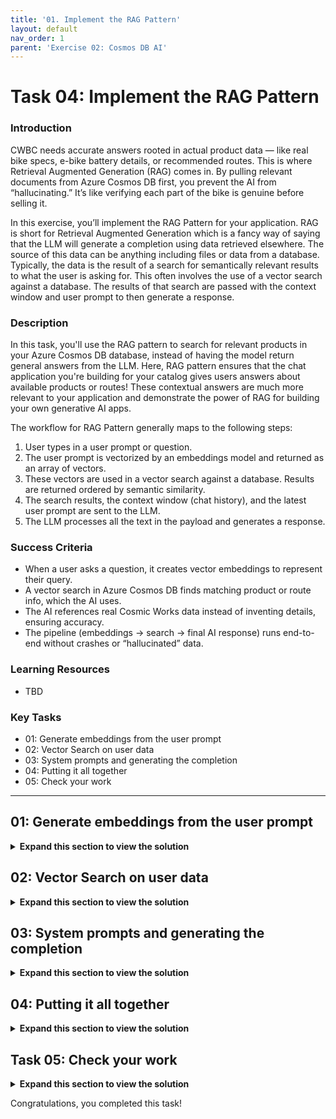 ```yaml
---
title: '01. Implement the RAG Pattern'
layout: default
nav_order: 1
parent: 'Exercise 02: Cosmos DB AI'
---
```


# Task 04: Implement the RAG Pattern

### Introduction
 CWBC needs accurate answers rooted in actual product data — like real bike specs, e-bike battery details, or recommended routes. This is where Retrieval Augmented Generation (RAG) comes in. By pulling relevant documents from Azure Cosmos DB first, you prevent the AI from “hallucinating.” It’s like verifying each part of the bike is genuine before selling it.
 
 In this exercise, you’ll implement the RAG Pattern for your application. RAG is short for Retrieval Augmented Generation which is a fancy way of saying that the LLM will generate a completion using data retrieved elsewhere. The source of this data can be anything including files or data from a database. Typically, the data is the result of a search for semantically relevant results to what the user is asking for. This often involves the use of a vector search against a database. The results of that search are passed with the context window and user prompt to then generate a response. 

### Description
 In this task, you'll use the RAG pattern to search for relevant products in your Azure Cosmos DB database, instead of having the model return general answers from the LLM. Here, RAG pattern ensures that the chat application you're building for your catalog gives users answers about available products or routes! These contextual answers are much more relevant to your application and demonstrate the power of RAG for building your own generative AI apps. 
 
 The workflow for RAG Pattern generally maps to the following steps:
 
 1. User types in a user prompt or question.
 1. The user prompt is vectorized by an embeddings model and returned as an array of vectors.
 1. These vectors are used in a vector search against a database. Results are returned ordered by semantic similarity.
 1. The search results, the context window (chat history), and the latest user prompt are sent to the LLM.
 1. The LLM processes all the text in the payload and generates a response.

### Success Criteria
 - When a user asks a question, it creates vector embeddings to represent their query.
 - A vector search in Azure Cosmos DB finds matching product or route info, which the AI uses.
 - The AI references real Cosmic Works data instead of inventing details, ensuring accuracy.
 - The pipeline (embeddings → search → final AI response) runs end-to-end without crashes or “hallucinated” data.


### Learning Resources
 - TBD

### Key Tasks
 - 01: Generate embeddings from the user prompt
 - 02: Vector Search on user data
 - 03: System prompts and generating the completion
 - 04: Putting it all together
 - 05: Check your work 

 ---


 ## 01: Generate embeddings from the user prompt
 
 <details markdown="block"> 
  <summary><strong>Expand this section to view the solution</strong></summary> 

 Turning user text into vector embeddings unlocks the power to find matching info in your data. CWBC is excited about the idea that “Which bikes have the best battery range?” triggers a search for actual e-bike models in your database.
 
 You'll first need to add the OpenAI embeddings generation extension to the Semantic Kernel service.
 
 1. Go to the **SemanticKernelService.cs** file you modified previously in the **Services** subfolder.
 
 1. Find the **public SemanticKernelService`()** constructor with the following signature:
 
     ```csharp
     public SemanticKernelService(OpenAIClient openAiClient, CosmosClient cosmosClient, IOptions<OpenAi> openAIOptions, IOptions<CosmosDb> cosmosOptions)
     ```
 
 1. You added the OpenAI chat completion extension in the previous exercise. 
 
     Directly below that line, add the extension for OpenAI embedding generation. The following code block includes the previously added OpenAI extension.
 
     ```csharp
     //Add Azure OpenAI chat completion service
     builder.AddOpenAIChatCompletion(modelId: completionDeploymentName, openAIClient: openAiClient);
 
     //Add Azure OpenAI text embedding generation service
     builder.AddOpenAITextEmbeddingGeneration(modelId: embeddingDeploymentName, openAIClient: openAiClient, dimensions: 1536);
     ```
 
     ![zc0wh73d.jpg](../media/zc0wh73d.jpg)
 
 1. Find **GetEmbeddingsAsync`()**. 
 
 1. Comment out the two lines above the **return** statement and add the two new lines, using the following: 
 
      ```csharp
     //await Task.Delay(0);
     //floatembeddingsArray = new float[0];
 
     var embeddings = await kernel.GetRequiredService<ITextEmbeddingGenerationService>().GenerateEmbeddingAsync(text);
     floatembeddingsArray = embeddings.ToArray();
     ```
 
     ![g03eaek4.jpg](../media/g03eaek4.jpg)
 
     {: .note }
    > The new code here uses the built-in embedding service to generate vectors out of the user text. It then converts the result to an array of floats.
 
 1. Save **SemanticKernelService.cs**.
 
 1. In the terminal, ensure the code compiles:
 
     ```
     dotnet build
     ```
 
     {: .note }
    > The warnings are safe to ignore.
 
     ![s17d6sz4.jpg](../media/s17d6sz4.jpg)
 
 1. If the code compiles with no errors, move on to the next step.
 
 <details>
     <summary>Is your application not working or throwing exceptions? Select here to compare your code against this example.</summary>
 
 </br>
  
 1. Review the **SemanticKernelService()** constructor in **SemanticKernelService.cs** to make sure that your code matches this sample.
 
     ```csharp
     public SemanticKernelService(OpenAIClient openAiClient, CosmosClient cosmosClient, IOptions<OpenAi> openAIOptions, IOptions<CosmosDb> cosmosOptions)
     {
         var completionDeploymentName = openAIOptions.Value.CompletionDeploymentName;
         var embeddingDeploymentName = openAIOptions.Value.EmbeddingDeploymentName;
         var maxRagTokens = openAIOptions.Value.MaxRagTokens;
         var maxContextTokens = openAIOptions.Value.MaxContextTokens;
 
         var databaseName = cosmosOptions.Value.Database;
         var productContainerName = cosmosOptions.Value.ProductContainer;
         var productDataSourceURI = cosmosOptions.Value.ProductDataSourceURI;
 
         ArgumentNullException.ThrowIfNullOrEmpty(completionDeploymentName);
         ArgumentNullException.ThrowIfNullOrEmpty(embeddingDeploymentName);
         ArgumentNullException.ThrowIfNullOrEmpty(maxRagTokens);
         ArgumentNullException.ThrowIfNullOrEmpty(maxContextTokens);
         ArgumentNullException.ThrowIfNullOrEmpty(databaseName);
         ArgumentNullException.ThrowIfNullOrEmpty(productContainerName);
         ArgumentNullException.ThrowIfNullOrEmpty(productDataSourceURI);
 
         //Set the product data source URI for loading data
         _productDataSourceURI = productDataSourceURI;
 
         // Initialize the Semantic Kernel
         var builder = Kernel.CreateBuilder();
 
         //Add Azure OpenAI chat completion service
         builder.AddOpenAIChatCompletion(modelId: completionDeploymentName, openAIClient: openAiClient);
 
         //Add Azure OpenAI text embedding generation service
         builder.AddOpenAITextEmbeddingGeneration(modelId: embeddingDeploymentName, openAIClient: openAiClient, dimensions: 1536);
 
         //Add Azure CosmosDB NoSql client and Database to the Semantic Kernel
         builder.Services.AddSingleton<Database>(
             sp =>
             {
                 var client = cosmosClient;
                 return client.GetDatabase(databaseName);
             });
 
         // Add the Azure CosmosDB NoSQL Vector Store Record Collection for Products
         var options = new AzureCosmosDBNoSQLVectorStoreRecordCollectionOptions<Product> { PartitionKeyPropertyName = "categoryId" };
         builder.AddAzureCosmosDBNoSQLVectorStoreRecordCollection<Product>(productContainerName, options);
 
         kernel = builder.Build();
 
        //Get a reference to the product container from Semantic Kernel for vector search and adding/updating products
        _productContainer = (AzureCosmosDBNoSQLVectorStoreRecordCollection<Product>)kernel.Services.GetRequiredService<IVectorStoreRecordCollection<string, Product>>();
 
         //Create a tokenizer for the model
         _tokenizer = Tokenizer.CreateTiktokenForModel(modelName: "gpt-4o");
         _maxRagTokens = Int32.TryParse(maxRagTokens, out _maxRagTokens) ? _maxRagTokens: 3000;
         _maxContextTokens = Int32.TryParse(maxContextTokens, out _maxContextTokens) ? _maxContextTokens : 1000;
     }
     ```
 
 1. Review the **GetEmbeddingsAsync()** function to make sure that your code matches this sample.
  
     ```csharp
     public async Task<float[]> GetEmbeddingsAsync(string text)
     {
         var embeddings = await kernel.GetRequiredService<ITextEmbeddingGenerationService>().GenerateEmbeddingAsync(text);
         floatembeddingsArray = embeddings.ToArray();
         
         return embeddingsArray;
     }
     ```
 </details>
 </details>

 
 ## 02: Vector Search on user data
 
<details markdown="block"> 
  <summary><strong>Expand this section to view the solution</strong></summary> 

 With embeddings ready, you’ll run a vector search on Cosmos DB to retrieve the best matches. Instead of rummaging randomly, the system quickly zeroes in on relevant products—key to giving riders meaningful advice.
 
 The next step is to implement the vector search query in your application.
 
 1. In **SemanticKernelService.cs** class, find the **SearchProductsAsync`()** function with the following signature. 
 
     ```csharp
     public async Task<string> SearchProductsAsync(ReadOnlyMemory<float> promptVectors, int productMaxResults)
     ```
 
 1. Instead of writing a custom vector query to execute against our container, you can leverage Semantic Kernel's Azure Cosmos DB NoSQL Vector Store connector. This greatly reduces the amount of code you need to write to search our product data for relevant results. 
 
     Comment out the two lines of code above the **return** statement and add the lines beneath them, using the following:
 
     ```csharp
     //string productsString = "";
     //await Task.Delay(0);
 
     var options = new VectorSearchOptions { VectorPropertyName = "vectors", Top = productMaxResults };
 
     //Call Semantic Kernel to perform the vector search
     var searchResult = await _productContainer.VectorizedSearchAsync(promptVectors, options);
     ```
 
     ![je4h9rg7.jpg](../media/je4h9rg7.jpg)
 
     {: .note }
    > This code uses the Semantic Kernel Azure Cosmos DB NoSQL Vector Store connector to:
     >
     >1. Indicate which property in the Azure Cosmos DB document contains the vectors to search against using **VectorPropertyName** in the **VectorSearchOptions**.
     >1. Limit the number of products that are returned by the search using **Top**. Because LLM's can only process so much text at once, it’s necessary to limit the amount of data returned by a vector search. The **productMaxResults** value limits that amount of data. This is something you may need to adjust when doing vector searches, so it’s a config value in this application.
     >1. Call the **VectorizedSearchAsync()** function in the Semantic Kernel connector. This performs vector search using the passed-in vector embeddings generated by the user prompt. The function automatically orders the results by the similarity score from most semantically relevant to least relevant.
 
 1. Below the block of code you added, add the following lines above the existing **return** statement:
 
     ```csharp
     var resultRecords = new List<VectorSearchResult<Product>>();
     await foreach (var result in searchResult.Results)
     {
         resultRecords.Add(result);
     }
 
     string productsString = JsonSerializer.Serialize(resultRecords);
     ```
 
     ![5xcvrojv.jpg](../media/5xcvrojv.jpg)
 
     {: .note }
    > This loops through the vector search results and serializes all products as a single string.
     
 1. Save the **SemanticKernelService.cs** file.
 
 </details>
 
 ## 03: System prompts and generating the completion
 
<details markdown="block"> 
  <summary><strong>Expand this section to view the solution</strong></summary> 

 Now that you have real product data, your system prompt must instruct the AI to stick to it. CWBC wants to avoid false answers. By feeding the retrieved data back into the AI, you ensure the final response is both conversational and true to the source.
 
 You need to modify the LLM payload for generating the completion to include our new vector search results data. You also need to modify the system prompt you use to instruct the LLM how to generate the completion.
 
 1. In the **SemanticKernelService.cs** class, find the **_systemPromptRetailAssistant** variable. 
 
 1. Comment out the line and add our new system prompt, using the following:
 
     ```csharp
     //private readonly string _systemPromptRetailAssistant = @"";
     private readonly string _systemPromptRetailAssistant = @"
         You are an intelligent assistant for the Cosmic Works Bike Company. 
         You are designed to provide helpful answers to user questions about 
         bike products and accessories provided in JSON format below.
 
     Instructions:
         - Only answer questions related to the information provided below.
         - Don't reference any product data not provided below.
         - If you're unsure of an answer, you can say ""I don't know"" or ""I'm not sure"" and recommend users search themselves.
 
     Text of relevant information:";
     ```
 
     ![v7spo3so.jpg](../media/v7spo3so.jpg)
 
     {: .note }
    > Compare this system prompt to our original **_systemPrompt**. Both are similar in providing information for how the LLM should behave. However, the new prompt provides greater context and a clear list of instructions for what it’s supposed to do. It also provides a placeholder for where the LLM expects to see additional information. 
 
 1. You next need to modify the function that will call the LLM. 
 
     Find the **GetRagCompletionAsync`()** function in **SemanticKernelService.cs** with the following signature:
 
     ```csharp
     public async Task<(string completion, int generationTokens, int completionTokens)> GetRagCompletionAsync(List<Message> contextWindow, string ragData)
     ```
 
 1. At the top of the function, add a new line to trim the incoming product search data based on the **_maxRagTokens** configuration. This uses a tokenizer from Semantic Kernel to help us control the number of tokens we're consuming for each request. 
 
     ```csharp
     //Manage token consumption per request by trimming the amount of vector search data sent to the model
     ragData = TrimToTokenLimit(_maxRagTokens, ragData);
     ```
 
     ![cvb02vz5.jpg](../media/cvb02vz5.jpg)
 
     {: .note }
    > There are three parts to token control for this request:
     >- **_maxRagTokens** limits the amount of product data we send to the model in our prompt. 
     >- **_maxContextTokens** controls how much text from our context window is passed as part of the prompt. Notice the foreach loop lower in this function that uses this variable to limit the number of prior messages added from our context window. 
     >- **max_tokens** in the **PromptExecutionSettings** limits the number of tokens the model uses to generate a response. 
     
     {: .note }
    > The model we’re using can consume a maximum of 4096 tokens per request. Our three settings help us ensure we’re within the token consumption limits of our model on each request.
 
 1. Below the **ragData** line you added, find the **skChatHistory** variable. 
 
 1. Add a line below **var skChatHistory** to set the new system message. 
 
     ```csharp
     skChatHistory.AddSystemMessage(_systemPromptRetailAssistant + ragData);
     ```
 
     ![e2c1dms4.jpg](../media/e2c1dms4.jpg)
 
     {: .note }
    > This is where the vector search results are sent to the LLM and appended as part of the system prompt that you defined with the placeholder for additional information.
 
 1. Save the **SemanticKernelService.cs** file.
 
 </details>
 
 ## 04: Putting it all together
 
<details markdown="block"> 
  <summary><strong>Expand this section to view the solution</strong></summary> 

 At this point, your Intelligent Assistant seamlessly merges user questions, vector search results, and GPT completions. CWBC can proudly say their customers get real-time answers grounded in official bike data.
 
 The last step for our RAG Pattern implementation is to modify our LLM pipeline function in our application so that it generates embeddings from the user prompt, executes the vector search to find relevant products to those embeddings, and calls our new rag chat completion function to generate the response.
 
 1. Open the **ChatService.cs** class file.
 
 1. Find the **public async Task<Message> GetChatCompletionAsync`()** function.
 
 1. You'll need to get vector embeddings from the user prompts. 
 
     Below the call to **GetSessionContextWindowAsync`()**, add two lines to concatenate the context window as one string and to generate vector embeddings. 
     
     The lines for **GetSessionContextWindowAsync** are included in the code block:
 
     ```csharp
     //Get the context window for this conversation up to the maximum conversation depth.
     List<Message> contextWindow = 
         await _cosmosDbService.GetSessionContextWindowAsync(tenantId, userId, sessionId, _maxContextWindow);
 
     //Serialize the user prompts for the context window
     string prompts = string.Join(Environment.NewLine, contextWindow.Select(m => m.Prompt));
 
     //Generate embeddings for the user prompts for search
     floatpromptVectors = await _semanticKernelService.GetEmbeddingsAsync(prompts);
     ```
 
     ![r49dseq1.jpg](../media/r49dseq1.jpg)
 
     {: .note }
    > The call to **GetEmbeddingsAsync()** that you added generates vector embeddings out of the user prompt using Semantic Kernel and Azure OpenAI.
 
 1. Directly below these lines, add the line to create **vectorSearchResults** with the value from the **SearchProductsAsync()** function you completed earlier.
 
     ```csharp
     //RAG Pattern Vector search results for product data
     string vectorSearchResults = await _semanticKernelService.SearchProductsAsync(promptVectors, _productMaxResults);
     ```
 
     ![8hqhe2ms.jpg](../media/8hqhe2ms.jpg)
 
 1. Comment out the call to **GetChatCompletionAsync()** and replace it with a call to our new function **GetRagCompletionAsync()** that takes vectors returned from our product search above.
 
     ```csharp
     //(chatMessage.Completion, chatMessage.CompletionTokens) = await _semanticKernelService.GetChatCompletionAsync(contextWindow);
     
     //Call Semantic Kernel to do a vector search to generate a new completion
     (chatMessage.Completion, chatMessage.GenerationTokens, chatMessage.CompletionTokens) = await _semanticKernelService.GetRagCompletionAsync(contextWindow, vectorSearchResults);
     ```
 
     ![ag435jf5.jpg](../media/ag435jf5.jpg)
 
 1. Save the **ChatService.cs** file.
 
</details>
 
 ## Task 05: Check your work
 
<details markdown="block"> 
  <summary><strong>Expand this section to view the solution</strong></summary> 

 Take the Intelligent Assistant for a test ride. Ask about different available bikes. If everything lines up — AI responses referencing the correct data — your RAG pipeline is good to go.
 Let's run your application and test it.
 
 1. In your terminal, start the application:
 
     ```
     dotnet run
     ```
 
 1. **Ctrl+click** the URL on the **Login to the dashboard** line.
 
 1. Select the **http://localhost:8100** endpoint.
 
 1. Select **Create New Chat** on the left, then select the **New Chat** that was created.
 
 1. Test its new vector search, system prompt, and response generation by entering: **What bikes do you have?** 
 
     {: .note }
    > The AI assistant should respond with a list of bikes available from the product catalog. 
     
     {: .note }
    > Notice the number of **Generation Tokens** and the **Time** are now significantly higher because you're passing in more data for the model to analyze. We'll look at optimizing this in the next exercise.
 
     ![wkme7a1x.jpg](../media/wkme7a1x.jpg)
 
 1. Ask a follow-up question: **Do you have mountain bikes?**
 
     ![iw1x98ky.jpg](../media/iw1x98ky.jpg)
 
 1. Close the browser window.
 
 1. End the process in the terminal by selecting **Ctrl+C**.
 
 <details>
     <summary>Is your application not working or throwing exceptions? Select here to compare your code against this example.</summary>
 
 </br>
 
 1. Validate that the **GetChatCompletionAsync()** function in the **ChatService** matches this sample.
 
     ```csharp
     public async Task<Message> GetChatCompletionAsync(string tenantId, string userId, string sessionId, string promptText)    
     {        
         //Create a message object for the new User Prompt and calculate the tokens for the prompt        
         Message chatMessage = await CreateChatMessageAsync(tenantId, userId, sessionId, promptText);        
                
         //Get the context window for this conversation up to the maximum conversation depth        
         List<Message> contextWindow = 
             await _cosmosDbService.GetSessionContextWindowAsync(tenantId, userId, sessionId, _maxContextWindow);        
         
         //Serialize the user prompts for the context window        
         string prompts = string.Join(Environment.NewLine, contextWindow.Select(m => m.Prompt));            
         
         //Generate embeddings for the user prompts for search        
         floatpromptVectors = await _semanticKernelService.GetEmbeddingsAsync(prompts);        
         
         //RAG Pattern Vector search results for product data        
         string vectorSearchResults = await _semanticKernelService.SearchProductsAsync(promptVectors, _productMaxResults);               
         
         //Call Semantic Kernel to do a vector search to generate a new completion        
         (chatMessage.Completion, chatMessage.GenerationTokens, chatMessage.CompletionTokens) = 
             await _semanticKernelService.GetRagCompletionAsync(contextWindow, vectorSearchResults);        
         
         //Persist the prompt/completion, elapsed time, update the session tokens in chat history        
         await UpdateSessionAndMessage(tenantId, userId, sessionId, chatMessage);        
         
         return chatMessage;    
     }
     ```
 
 2. If you get responses indicating there was no data to generate a response, the vector search is likely not working as expected. Navigate to the **SemanticKernelService** and locate the **SearchProductsAsync()** method to make sure that your code matches this sample.
  
     ```csharp
     public async Task<string> SearchProductsAsync(ReadOnlyMemory<float> promptVectors, int productMaxResults)
     {
         var options = new VectorSearchOptions { VectorPropertyName = "vectors", Top = productMaxResults };
 
         //Call Semantic Kernel to perform the vector search
         var searchResult = await _productContainer.VectorizedSearchAsync(promptVectors, options);
 
         var resultRecords = new List<VectorSearchResult<Product>>();
         await foreach (var result in searchResult.Results)
         {
            resultRecords.Add(result);
         }
 
         string productsString = JsonSerializer.Serialize(resultRecords);
 
         return productsString;
     }
     ```
 
 3. If you get other strange behavior for the completion, it's possible the system prompt is not correct. In the **SemanticKernelService** locate the system prompts at the top of the class. Review **_systemPromptRetailAssistant** variable to make sure that your code matches this sample.
  
     ```csharp
     private readonly string _systemPromptRetailAssistant = @"
     You are an intelligent assistant for the Cosmic Works Bike Company. 
     You are designed to provide helpful answers to user questions about 
     bike products and accessories provided in JSON format below.
 
     Instructions:
     - Only answer questions related to the information provided below.
     - Don't reference any product data not provided below.
     - If you're unsure of an answer, you can say "I don't know" or "I'm not sure" and recommend users search themselves.
 
     Text of relevant information:";
     ```
 
 4. Finally, if the responses do not include any information on the bike products being asked, it's possible the call to Azure OpenAI Service is not correct. In the **SemanticKernelService** locate the **GetRagCompletionAsync()** method to make sure that your code matches this sample.
  
     ```csharp
     public async Task<(string completion, int generationTokens, int completionTokens)> GetRagCompletionAsync(List<Message> contextWindow, string ragData)
     {
         //Manage token consumption per request by trimming the amount of vector search data sent to the model
         ragData = TrimToTokenLimit(_maxRagTokens, ragData);
 
         //Add the system prompt and vector search data to the chat history
         var skChatHistory = new ChatHistory();
         skChatHistory.AddSystemMessage(_systemPromptRetailAssistant + ragData);
 
         //Manage token consumption by trimming the amount of chat history sent to the model
         //Useful if the chat history is very large. It can also be summarized before sending to the model
         int currentTokens = 0;
 
         foreach (var message in contextWindow)
         {
             //Add up to the max tokens allowed
             if ((currentTokens += message.PromptTokens + message.CompletionTokens) > _maxContextTokens) break;
             
             skChatHistory.AddUserMessage(message.Prompt);
             if (message.Completion != string.Empty)
                 skChatHistory.AddAssistantMessage(message.Completion);
         }
 
         PromptExecutionSettings settings = new()
         {
             ExtensionData = new Dictionary<string, object>()
             {
                 { "temperature", 0.2 },
                 { "top_p", 0.7 },
                 { "max_tokens", 1000  }
             }
         };
         var result = await kernel.GetRequiredService<IChatCompletionService>().GetChatMessageContentAsync(skChatHistory, settings);
 
         ChatTokenUsage completionUsage = (ChatTokenUsage)result.Metadata!["Usage"]!;
 
         string completion = result.Items[0].ToString()!;
 
         //Separate the amount of tokens used to process the completion vs. the tokens used on the returned text of the completion
         //The completion text is fed into subsequent requests so we want an accurate count of tokens for that text in case
         int generationTokens = completionUsage.TotalTokenCount - completionUsage.OutputTokenCount;
         int completionTokens = completionUsage.OutputTokenCount;
         
         return (completion, generationTokens, completionTokens);
     }
     ```
 </details>
 
 </details>

 Congratulations, you completed this task!